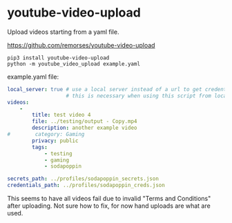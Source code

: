 

# youtube-video-upload

Upload videos starting from a yaml file.

https://github.com/remorses/youtube-video-upload


```
pip3 install youtube-video-upload
python -m youtube_video_upload example.yaml
```




example.yaml file:
```yaml
local_server: true # use a local server instead of a url to get credentials
                   # this is necessary when using this script from localhost
videos:
    -
        title: test video 4
        file: ../testing/output - Copy.mp4
        description: another example video
#        category: Gaming
        privacy: public
        tags:
            - testing
            - gaming
            - sodapoppin

secrets_path: ../profiles/sodapoppin_secrets.json
credentials_path: ../profiles/sodapoppin_creds.json
```


This seems to have all videos fail due to invalid "Terms and Conditions" after uploading.
Not sure how to fix, for now hand uploads are what are used.
